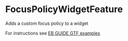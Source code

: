 ﻿# FocusPolicyWidgetFeature

Adds a custom focus policy to a widget

For instructions see [EB GUIDE GTF examples](../../readme.md)
